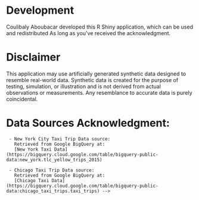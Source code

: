 # Development

Coulibaly Aboubacar developed this R Shiny application, which can be used and redistributed As long as you've received the acknowledgment. 

# Disclaimer
This application may use artificially generated synthetic data designed to resemble real-world data. Synthetic data is created for the purpose of testing, simulation, or 
illustration and is not derived from actual observations or measurements. Any resemblance to accurate data is purely coincidental. 

# Data Sources Acknowledgment:
     - New York City Taxi Trip Data source: 
       Retrieved from Google BigQuery at: 
       [New York Taxi Data](https://bigquery.cloud.google.com/table/bigquery-public-data:new_york.tlc_yellow_trips_2015)

     - Chicago Taxi Trip Data source: 
       Retrieved from Google BigQuery at: 
       [Chicago Taxi Data](https://bigquery.cloud.google.com/table/bigquery-public-data:chicago_taxi_trips.taxi_trips) -->
